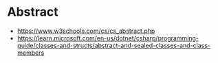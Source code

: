 # Abstract 
* https://www.w3schools.com/cs/cs_abstract.php
* https://learn.microsoft.com/en-us/dotnet/csharp/programming-guide/classes-and-structs/abstract-and-sealed-classes-and-class-members
